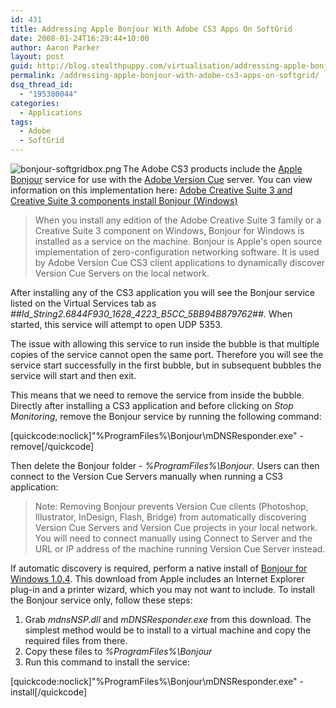 ```yaml
---
id: 431
title: Addressing Apple Bonjour With Adobe CS3 Apps On SoftGrid
date: 2008-01-24T16:29:44+10:00
author: Aaron Parker
layout: post
guid: http://blog.stealthpuppy.com/virtualisation/addressing-apple-bonjour-with-adobe-cs3-apps-on-softgrid
permalink: /addressing-apple-bonjour-with-adobe-cs3-apps-on-softgrid/
dsq_thread_id:
  - "195380044"
categories:
  - Applications
tags:
  - Adobe
  - SoftGrid
---
```

<img align="left" src="https://stealthpuppy.com/wp-content/uploads/2008/02/bonjour-softgridbox.png" alt="bonjour-softgridbox.png" />The Adobe CS3 products include the [Apple Bonjour](http://www.apple.com/macosx/technology/bonjour.html) service for use with the [Adobe Version Cue](http://www.adobe.com/products/creativesuite/versioncue/) server. You can view information on this implementation here: [Adobe Creative Suite 3 and Creative Suite 3 components install Bonjour (Windows)](http://www.adobe.com/go/kb400982)

> When you install any edition of the Adobe Creative Suite 3 family or a Creative Suite 3 component on Windows, Bonjour for Windows is installed as a service on the machine. Bonjour is Apple's open source implementation of zero-configuration networking software. It is used by Adobe Version Cue CS3 client applications to dynamically discover Version Cue Servers on the local network.

After installing any of the CS3 application you will see the Bonjour service listed on the Virtual Services tab as _##Id\_String2.6844F930\_1628\_4223\_B5CC_5BB94B879762##_. When started, this service will attempt to open UDP 5353.

The issue with allowing this service to run inside the bubble is that multiple copies of the service cannot open the same port. Therefore you will see the service start successfully in the first bubble, but in subsequent bubbles the service will start and then exit.

This means that we need to remove the service from inside the bubble. Directly after installing a CS3 application and before clicking on _Stop Monitoring_, remove the Bonjour service by running the following command:

[quickcode:noclick]"%ProgramFiles%\Bonjour\mDNSResponder.exe" -remove[/quickcode]

Then delete the Bonjour folder - _%ProgramFiles%\Bonjour_. Users can then connect to the Version Cue Servers manually when running a CS3 application:

> Note: Removing Bonjour prevents Version Cue clients (Photoshop, Illustrator, InDesign, Flash, Bridge) from automatically discovering Version Cue Servers and Version Cue projects in your local network. You will need to connect manually using Connect to Server and the URL or IP address of the machine running Version Cue Server instead.

If automatic discovery is required, perform a native install of [Bonjour for Windows 1.0.4](http://www.apple.com/downloads/macosx/apple/windows/bonjourforwindows.html). This download from Apple includes an Internet Explorer plug-in and a printer wizard, which you may not want to include. To install the Bonjour service only, follow these steps:

  1. Grab _mdnsNSP.dll_ and _mDNSResponder.exe_ from this download. The simplest method would be to install to a virtual machine and copy the required files from there.
  2. Copy these files to _%ProgramFiles%\Bonjour_
  3. Run this command to install the service:

[quickcode:noclick]"%ProgramFiles%\Bonjour\mDNSResponder.exe" -install[/quickcode]